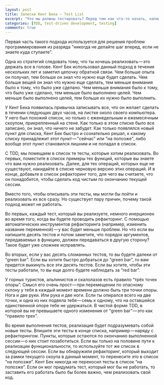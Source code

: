 ```yaml
---
layout: post
title: Записки Кент Бека — Test List
excerpt: "Что мы должны тестировать? Перед тем как что-то начать, напишите список всех тестов, которые вы хотели бы написать."
categories: [TDD, test-driven development, testing]
comments: true
---
```


Первая часть такого подхода используется для решения проблем программирования из разряда "никогда не делайте шаг вперед, если не знаете куда ступаете".

Одна из стратегий следовать тому, что ты хочешь реализовать — это держать все в голове. Кент Бек использовал данный подход в течение нескольких лет и заметил цепочку обратной связи. Чем больше опыта он получал, тем больше он знал что нужно еще будет сделать. Чем больше вещей он знал что нужно еще сделать, тем меньше внимания было к тому, что было уже сделано. Чем меньше внимания было к тому, что было уже сделано, тем меньше было выполнено целей. Чем меньше было выполнено целей, тем больше их нужно было выполнить.

У Кент Бека появилась привычка записывать все, что он желает сделать в течении следующих двух часов, на листке около своего компьютера. У него был похожий список, но только с еженедельным и ежемесячным скоупом, прикрепленный на стене. Как только в этом списке было все записано, он знал, что ничего не забудет. Как только появлялся новый пункт для списка, Кент Бек быстро и сознательно решал, к какому списку принадлежит этот пункт — "сейчас" или "на попозже", либо вообще этот пункт становился лишним и не попадал в список.

С TDD, мы помещаем в список те тесты, которые хотим реализовать. Во первых, поместите в список примеры тех функций, которые вы знаете что вам нужно реализовать. Далее, для тех операций, которых еще не существуют, накидайте в списке черновую версию этих операций. И в конце, добавьте в список рефакторинг того, для чего вы считаете, что он понадобится, чтобы сделать код чистым по окончанию текущей сессии.

Вместо того, чтобы описывать эти тесты, мы могли бы пойти и реализовать их все сразу. Но существует пару причин, почему такой подход может не работать.

Во первых, каждый тест, который вы реализуете, немного инерционен во время того, когда вы будете проводить рефакторинг. С помощью автоматических инструментов рефакторинга (например, изменить название переменной) — у вас будет меньше проблем. Но что если вы напишите десять тестов и потом заметите, что порядок аргументов, передаваемых в функцию, должен передаваться в другую сторону? Такое будет уже сложнее исправлять.

Во вторых, если у вас десять сломанных тестов, то вы будете далеки от “green bar”. Если вы хотите быстро добраться до “green bar”, то вам придется выкинуть все эти десять тестов. Если вы хотите, чтобы эти тесты работали, то вы еще долго будете наблюдать за “red bar”.

У горных туристов, альпинистов и скалолазов есть правило “трёх точек опоры”. Смысл его очень прост — при перемещении по опасному склону у тебя в каждый момент времени должно быть три точки опоры. Нога и две руки. Или рука и две ноги. Если ты опирался всего на две точки, и одна из них подвела тебя — семь к одному, что на оставшейся единственной опоре тебе не удержаться. В чистой форме TDD, в которой вы не превышаете одного изменения от “green bar” — это как “правило трех”.

Во время выполнения тестов, реализация будет подразумевать собой новые тесты. Впишите эти тесты в конце списка, например — наряду с рефакторингом. Пункты, которые остаются по окончанию выполненной сессии — о них стоит позаботиться. Если вы только на половине пути к реализации функциональности, то используйте тот же список в следующей сессии. Если вы обнаружили рефакторинг, который выходит за рамки текущего скоупа в данный момент, то перенесите это в список “на попозже”. Кент Бек никогда не переносил тесты в список “на попозже”. Если он мог придумать тест, который мог бы не работать, то заставить его работать было бы более важно, чем реализовать свой код.
